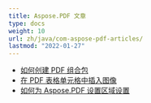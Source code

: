 ```yaml
---
title: Aspose.PDF 文章
type: docs
weight: 10
url: zh/java/com-aspose-pdf-articles/
lastmod: "2022-01-27"
---
```


- [如何创建 PDF 组合包](/pdf/java/how-to-create-pdf-portfolio/)
- [在 PDF 表格单元格中插入图像](/pdf/java/insert-an-image-into-a-table-cell-in-pdf/)
- [如何为 Aspose.PDF 设置区域设置](/pdf/java/how-to-set-locale-for-aspose-pdf/)